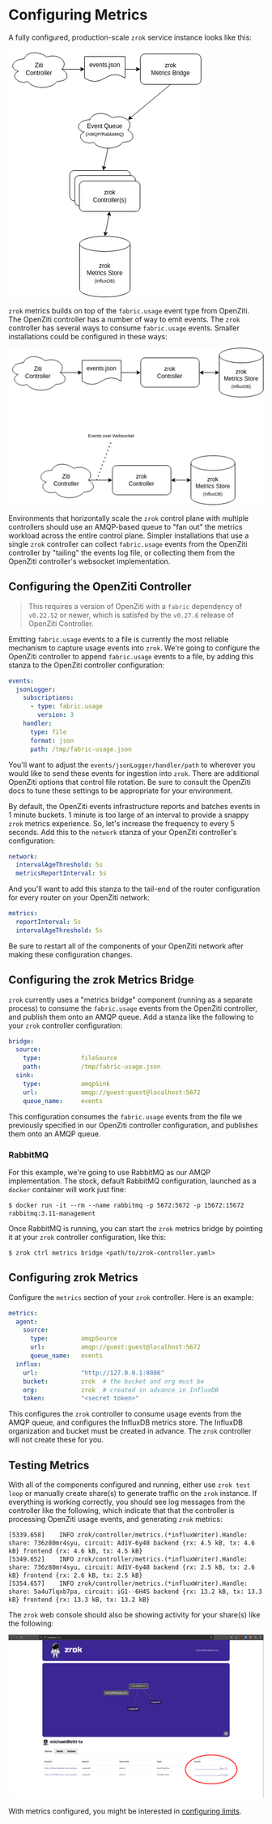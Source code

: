 # Configuring Metrics

A fully configured, production-scale `zrok` service instance looks like this:

![zrok Metrics Architecture](images/metrics-architecture.png)

`zrok` metrics builds on top of the `fabric.usage` event type from OpenZiti. The OpenZiti controller has a number of way to emit events. The `zrok` controller has several ways to consume `fabric.usage` events. Smaller installations could be configured in these ways:

![zrok simplified metrics architecture](images/metrics-architecture-simple.png)

Environments that horizontally scale the `zrok` control plane with multiple controllers should use an AMQP-based queue to "fan out" the metrics workload across the entire control plane. Simpler installations that use a single `zrok` controller can collect `fabric.usage` events from the OpenZiti controller by "tailing" the events log file, or collecting them from the OpenZiti controller's websocket implementation.

## Configuring the OpenZiti Controller

> This requires a version of OpenZiti with a `fabric` dependency of `v0.22.52` or newer, which is satisfed by the `v0.27.6` release of OpenZiti Controller.

Emitting `fabric.usage` events to a file is currently the most reliable mechanism to capture usage events into `zrok`. We're going to configure the OpenZiti controller to append `fabric.usage` events to a file, by adding this stanza to the OpenZiti controller configuration:

```yaml
events:
  jsonLogger:
    subscriptions:
      - type: fabric.usage
        version: 3
    handler:
      type: file
      format: json
      path: /tmp/fabric-usage.json
```

You'll want to adjust the `events/jsonLogger/handler/path` to wherever you would like to send these events for ingestion into `zrok`. There are additional OpenZiti options that control file rotation. Be sure to consult the OpenZiti docs to tune these settings to be appropriate for your environment.

By default, the OpenZiti events infrastructure reports and batches events in 1 minute buckets. 1 minute is too large of an interval to provide a snappy `zrok` metrics experience. So, let's increase the frequency to every 5 seconds. Add this to the `network` stanza of your OpenZiti controller's configuration:

```yaml
network:
  intervalAgeThreshold: 5s 
  metricsReportInterval: 5s
```

And you'll want to add this stanza to the tail-end of the router configuration for every router on your OpenZiti network:

```yaml
metrics:
  reportInterval: 5s
  intervalAgeThreshold: 5s
```

Be sure to restart all of the components of your OpenZiti network after making these configuration changes.

## Configuring the zrok Metrics Bridge

`zrok` currently uses a "metrics bridge" component (running as a separate process) to consume the `fabric.usage` events from the OpenZiti controller, and publish them onto an AMQP queue. Add a stanza like the following to your `zrok` controller configuration:

```yaml
bridge:
  source:
    type:           fileSource
    path:           /tmp/fabric-usage.json
  sink:
    type:           amqpSink
    url:            amqp://guest:guest@localhost:5672
    queue_name:     events
```

This configuration consumes the `fabric.usage` events from the file we previously specified in our OpenZiti controller configuration, and publishes them onto an AMQP queue. 

### RabbitMQ

For this example, we're going to use RabbitMQ as our AMQP implementation. The stock, default RabbitMQ configuration, launched as a `docker` container will work just fine:

```
$ docker run -it --rm --name rabbitmq -p 5672:5672 -p 15672:15672 rabbitmq:3.11-management
```

Once RabbitMQ is running, you can start the `zrok` metrics bridge by pointing it at your `zrok` controller configuration, like this:

```
$ zrok ctrl metrics bridge <path/to/zrok-controller.yaml>
```

## Configuring zrok Metrics

Configure the `metrics` section of your `zrok` controller. Here is an example:

```yaml
metrics:
  agent:
    source:
      type:         amqpSource
      url:          amqp://guest:guest@localhost:5672
      queue_name:   events
  influx:
    url:            "http://127.0.0.1:8086"
    bucket:         zrok  # the bucket and org must be
    org:            zrok  # created in advance in InfluxDB
    token:          "<secret token>"
```

This configures the `zrok` controller to consume usage events from the AMQP queue, and configures the InfluxDB metrics store. The InfluxDB organization and bucket must be created in advance. The `zrok` controller will not create these for you.

## Testing Metrics

With all of the components configured and running, either use `zrok test loop` or manually create share(s) to generate traffic on the `zrok` instance. If everything is working correctly, you should see log messages from the controller like the following, which indicate that that the controller is processing OpenZiti usage events, and generating `zrok` metrics:

```
[5339.658]    INFO zrok/controller/metrics.(*influxWriter).Handle: share: 736z80mr4syu, circuit: Ad1V-6y48 backend {rx: 4.5 kB, tx: 4.6 kB} frontend {rx: 4.6 kB, tx: 4.5 kB}
[5349.652]    INFO zrok/controller/metrics.(*influxWriter).Handle: share: 736z80mr4syu, circuit: Ad1V-6y48 backend {rx: 2.5 kB, tx: 2.6 kB} frontend {rx: 2.6 kB, tx: 2.5 kB}
[5354.657]    INFO zrok/controller/metrics.(*influxWriter).Handle: share: 5a4u7lqxb7pa, circuit: iG1--6H4S backend {rx: 13.2 kB, tx: 13.3 kB} frontend {rx: 13.3 kB, tx: 13.2 kB}
```

The `zrok` web console should also be showing activity for your share(s) like the following:

![zrok web console activity](images/zrok-console-activity.png)

With metrics configured, you might be interested in [configuring limits](configuring-limits.md).